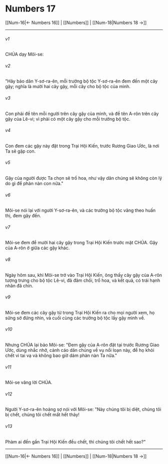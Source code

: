 # Numbers 17

[[Num-16|← Numbers 16]] | [[Numbers]] | [[Num-18|Numbers 18 →]]
***



###### v1 
CHÚA dạy Môi-se: 

###### v2 
"Hãy bảo dân Y-sơ-ra-ên, mỗi trưởng bộ tộc Y-sơ-ra-ên đem đến một cây gậy; nghĩa là mười hai cây gậy, mỗi cây cho bộ tộc của mình. 

###### v3 
Con phải đề tên mỗi người trên cây gậy của mình, và đề tên A-rôn trên cây gậy của Lê-vi; vì phải có một cây gậy cho mỗi trưởng bộ tộc. 

###### v4 
Con đem các gậy này đặt trong Trại Hội Kiến, trước Rương Giao Ước, là nơi Ta sẽ gặp con. 

###### v5 
Gậy của người được Ta chọn sẽ trổ hoa, như vậy dân chúng sẽ không còn lý do gì để phàn nàn con nữa." 

###### v6 
Môi-se nói lại với người Y-sơ-ra-ên, và các trưởng bộ tộc vâng theo huấn thị, đem gậy đến. 

###### v7 
Môi-se đem để mười hai cây gậy trong Trại Hội Kiến trước mặt CHÚA. Gậy của A-rôn ở giữa các gậy khác. 

###### v8 
Ngày hôm sau, khi Môi-se trở vào Trại Hội Kiến, ông thấy cây gậy của A-rôn tượng trưng cho bộ tộc Lê-vi, đã đâm chồi, trổ hoa, và kết quả, có trái hạnh nhân đã chín. 

###### v9 
Môi-se đem các cây gậy từ trong Trại Hội Kiến ra cho mọi người xem, họ sững sờ đứng nhìn, và cuối cùng các trưởng bộ tộc lấy gậy mình về. 

###### v10 
Nhưng CHÚA lại bảo Môi-se: "Đem gậy của A-rôn đặt tại trước Rương Giao Ước, dùng nhắc nhở, cảnh cáo dân chúng về vụ nổi loạn này, để họ khỏi chết vì tai vạ và không bao giờ dám phàn nàn Ta nữa." 

###### v11 
Môi-se vâng lời CHÚA. 

###### v12 
Người Y-sơ-ra-ên hoảng sợ nói với Môi-se: "Này chúng tôi bị diệt, chúng tôi bị chết, chúng tôi chết mất hết thảy! 

###### v13 
Phàm ai đến gần Trại Hội Kiến đều chết, thì chúng tôi chết hết sao?"

***
[[Num-16|← Numbers 16]] | [[Numbers]] | [[Num-18|Numbers 18 →]]

